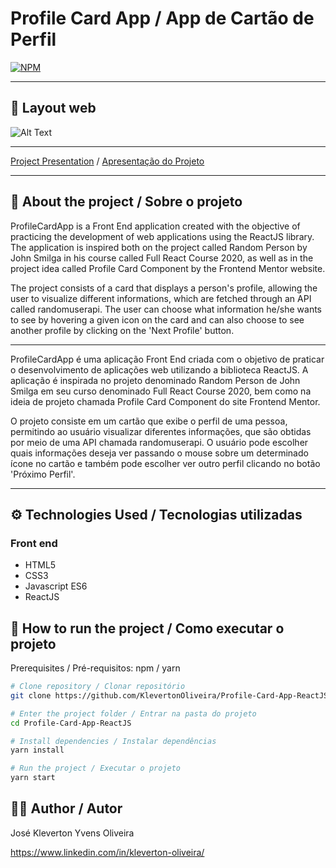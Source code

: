 # Profile Card App / App de Cartão de Perfil
[![NPM](https://img.shields.io/npm/l/react)](https://github.com/KlevertonOliveira/Profile-Card-App-ReactJS/blob/master/LICENSE)

---

## :art: Layout web
![Alt Text](assets/shopApp.gif)



---

[Project Presentation](https://klevoliveira-profilecard.netlify.app/) /
[Apresentação do Projeto](https://klevoliveira-profilecard.netlify.app/)

---

## :mag_right: About the project / Sobre o projeto

ProfileCardApp is a Front End application created with the objective of practicing the development of web applications using the ReactJS library. The application is inspired both on the project called Random Person by John Smilga in his course called Full React Course 2020, as well as in the project idea called Profile Card Component by the Frontend Mentor website.

The project consists of a card that displays a person's profile, allowing the user to visualize different informations, which are fetched through an API called randomuserapi. The user can choose what information he/she wants to see by hovering a given icon on the card and can also choose to see another profile by clicking on the 'Next Profile' button.

---

ProfileCardApp é uma aplicação Front End criada com o objetivo de praticar o desenvolvimento de aplicações web utilizando a biblioteca ReactJS. A aplicação é inspirada no projeto denominado Random Person de John Smilga em seu curso denominado Full React Course 2020, bem como na ideia de projeto chamada Profile Card Component do site Frontend Mentor.

O projeto consiste em um cartão que exibe o perfil de uma pessoa, permitindo ao usuário visualizar diferentes informações, que são obtidas por meio de uma API chamada randomuserapi. O usuário pode escolher quais informações deseja ver passando o mouse sobre um determinado ícone no cartão e também pode escolher ver outro perfil clicando no botão 'Próximo Perfil'.

---

## :gear: Technologies Used / Tecnologias utilizadas

### Front end
- HTML5
- CSS3
- Javascript ES6
- ReactJS

## :file_folder: How to run the project / Como executar o projeto

Prerequisites / Pré-requisitos: npm / yarn

```bash
# Clone repository / Clonar repositório
git clone https://github.com/KlevertonOliveira/Profile-Card-App-ReactJS.git

# Enter the project folder / Entrar na pasta do projeto
cd Profile-Card-App-ReactJS

# Install dependencies / Instalar dependências
yarn install

# Run the project / Executar o projeto
yarn start
```

## :raising_hand_man: Author / Autor

José Kleverton Yvens Oliveira

https://www.linkedin.com/in/kleverton-oliveira/


